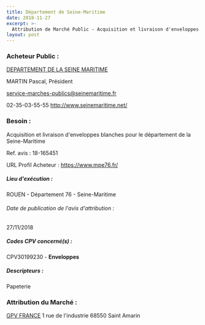 ```yaml
---
title: Département de Seine-Maritime
date: 2018-11-27
excerpt: >-
  Attribution de Marché Public - Acquisition et livraison d'enveloppes blanches pour le département de la Seine-Maritime
layout: post
---
```


### Acheteur Public : 
<a href="/acheteur-137/siren-227605409"> DEPARTEMENT DE LA SEINE MARITIME</a><br/>

MARTIN Pascal, Président

service-marches-publics@seinemaritime.fr

02-35-03-55-55
http://www.seinemaritime.net/
### Besoin :

Acquisition et livraison d'enveloppes blanches pour le département de la Seine-Maritime

Ref. avis : 18-165451

URL Profil Acheteur : https://www.mpe76.fr/

##### Lieu d'exécution :

ROUEN - Département 76 - Seine-Maritime

###### Date de publication de l'avis d'attribution : 
27/11/2018

##### Codes CPV concerné(s) :
CPV30199230 - **Enveloppes** <br/>

##### Descripteurs :
Papeterie <br/>

### Attribution du Marché :
<a href="/entreprise-572/siren-534980537"> GPV FRANCE</a>    1 rue de l'industrie 68550 Saint Amarin <br/>
